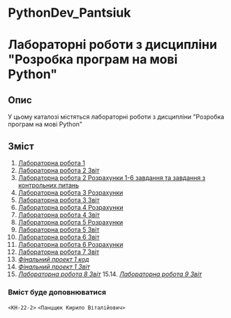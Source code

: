 # PythonDev_Pantsiuk
 # Лабораторні роботи з дисципліни "Розробка програм на мові Python"

## Опис

У цьому каталозі містяться лабораторні роботи з дисципліни "Розробка програм на мові Python"

## Зміст

1. [Лабораторна робота 1](./Python/lab_1_Pantsiuk/)
2. [Лабораторна робота 2 Звіт ](./Python/Lab_2_Pantsiuk_quarto)
3. [Лабораторна робота 2 Розрахунки 1-6 завдання та завдання з контрольних питань](./Python/lab_2_Pantsiuk/Lab_2_Pantsiuk)
4. [Лабораторна робота 3 Розрахунки](./Python/Lab_3_Pantsiuk/Lab_3_Pantsiuk)
5. [Лабораторна робота 3 Звіт](./Python/Lab_3_Pantsiuk_quarto)
6. [Лабораторна робота 4 Розрахунки](./Python/Lab_4_Pantsiuk/Lab_4_Pantsiuk/Lab_4_Pantsiuk)
7. [Лабораторна робота 4 Звіт](./Python/Lab_4_Pantsiuk_quarto)
8. [Лабораторна робота 5 Розрахунки](./Python/Lab_5_Pantsiuk/Lab_5_Pantsiuk/Lab_5_Pantsiuk)
9. [Лабораторна робота 5 Звіт](./Python/Lab_5_Pantsiuk_quarto)
10. [Лабораторна робота 6 Звіт](./Python/Lab_6_Pantsiuk_quarto)
11. [Лабораторна робота 6 Розрахунки](./Python/Lab_6_Pantsiuk)
12. [Лабораторна робота 7 Звіт](./Python/Lab_7_Pantsiuk)
12. [_Фінальний проект 1 код_](.Python/Pantsiuk_project_1/Pantsiuk_project_1/Pantsiuk_project_1.py)
13.  [_Фінальний проект 1 Звіт_](.Python/Project_1_Pantsiuk/Project_1_Pantsiuk.ipynb)
14. [_Лабораторна робота 8 Звіт_](Python/Lab_8_Pantsiuk)
15.14. [_Лабораторна робота 9 Звіт_](Python/Lab_9_Pantsiuk)
   ### Вміст буде доповнюватися
 `<КН-22-2>` `<Панццюк Кирило Віталійович>` 

